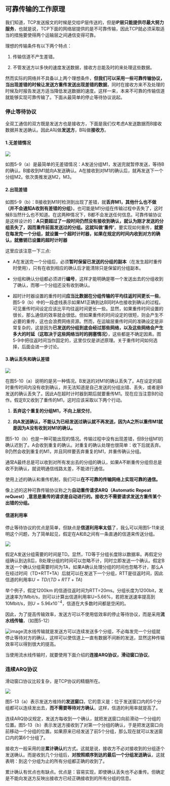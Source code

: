 ## 可靠传输的工作原理

我们知道，TCP发送报文的时候是交给IP层传送的，但是**IP层只能提供尽最大努力服务**，也就是说，TCP下面的网络层提供的是不可靠传输，因此TCP就必须采取适当的措施要使得两个运输层之间通信变得可靠。

理想的传输条件有以下两个特点：

1. 传输信道不产生差错。

2. 不管发送方以多快的速度发送数据，接收方总能及时的来处理这些数据。

然而实际的网络并不具备以上两个理想条件，**但我们可以采用一些可靠传输协议，当出现差错的时候让发送方重传发送出现差错的数据**，同时在接收方来不及处理的时候及时报告发送方适当降低发送数据的速度。这样一来，本来不可靠的传输信道就能够实现可靠传输了。下面从最简单的停止等待协议说起。

### 停止等待协议

全双工通信的双方既是发送方也是接收方，下面是我们仅考虑A发送数据而B接收数据并发送确认。因此A叫做**发送方**，B叫做**接收方**。

#### 1.无差错情况

![](https://img2020.cnblogs.com/blog/2361214/202109/2361214-20210902222418935-1666958560.png)

如图5-9（a）是最简单的无差错情况：A发送分组M1，发送完就暂停发送，等待B的确认。B接收到M1就向A发送确认。A在接收到对M1的确认后，就再发送下一个分组M2。依次类推发送M2，M3。

#### 2.出现差错

如图5-9（b）：B接收到M1时检测到出现了差错，就**丢弃M1，其他什么也不做（并不会通知A收到有差错的分组）**。也可能是M1分组在传输过程中丢失了，这时候B当然什么也不知道。在这两种情况下，B都不会发送任何信息。可靠传输协议是这样设计的：**A只要超过了一段时间仍然没有接收到确认，就认为刚才发送的分组丢失了，因而重传前面发送过的分组。这就叫做‘重传’**。要实现如何重传，**就要在每发完一个分组，就设置一个超时计时器，如果在规定的时间内收到对方的确认，就撤销已设置的超时计时器**

这里应该注意一下三点:

- A在发送完一个分组后，必须**暂时保留已发送的分组的副本**（在发生超时重传时使用），只有在收到相应的确认后才能清除只是保留的分组副本。

- 分组和确认分组都必须进行**编号**，这样才能明确是哪一个发送出去的分组收到了确认，而哪一个分组还没有收到确认。

- 超时计时器设置的重传时间**应当比数据在分组传输的平均往返时间更长一些**。图5-9（b）中的一段虚线表示如果M1正确到达B同时A也接收到确认的过程。可见重传时间设定应该比平均往返时间更长一些。显然，如果重传时间设置的很长，那么通信的效率就会很低。但如果重传的时间设定的很短，则会产生不必要的重传，这也会浪费网络资源。然而，在运输层重传时间的准确设定是非常复杂的，这是因为**已发送的分组到底会经过那些网络，以及这些网络会产生多大的时延（这取决于这些网络当时的拥塞情况）**，这些都是不确定因素。图5-9中把往返时间当作固定的，这里仅仅是讲述原理。关于重传时间如何选择，后面会进一步讨论。

#### 3.确认丢失和确认差错

![](https://img2020.cnblogs.com/blog/2361214/202109/2361214-20210902222433616-401297297.png)

在图5-10（a）说明的是另一种情况。B发送的对M1的确认丢失了。A在设定的超时重传时间内没有收到确认，并无法知道是自己发送的分组出错、丢失，或者是B发送的确认丢失了。因此A在超时计时器到期后就要重传M1。现在应当注意B的动作。假定B又收到了重传的M1，这时应该采取以下两个行动。

1. **丢弃这个重复的分组M1，不向上层交付**。

2. **向A发送确认，不能认为已经发送过确认就不再发送，因为A之所以重传M1就是因为A没有收到对M1的确认。**

图5-10（b）也是一种可能出现的情况。传输过程中没有出现差错，但B分组M1的确认迟到了。A会收到重复的确认。对重复的确认处理也很简单：收下后就丢弃。B仍然会收到重复的M1，并且同样要丢弃重复的M1，并重传确认分组。

通常A最终总是可以收到对所有发出去的分组的确认，如果A不断重传分组但总是收不到确认，就说明通信线路太差，不能进行通信。

使用上述的确认和重传机制，我们可以**在不可靠的传输网络上实现可靠的通信。**

像上述的这种可靠传输协议称之为**自动重传请求ARQ（Automatic Repeat reQuest）,意思是重传的请求是自动进行的。接收方不需要请求发送方重传某个出错的分组。**

#### 信道利用率

停止等待协议的优点是简单，但缺点是**信道利用率太低**了，我么可以用图5-11来说明这个问题，为了简单起见，假定在A和B之间有一条直通的信道来传送分组。

![](https://img2020.cnblogs.com/blog/2361214/202109/2361214-20210902222452658-1796889333.png)

假定A发送分组需要的时间是TD。显然，TD等于分组长度除以数据率。再假定分组确认到达B后，B处理分组的时间可以忽略不计，同时立即发送一个确认。假定B发送一个确认分组需要时间为TA，如果A确认处理分组的时间也忽略不计，那么A在经过时间（TD+RTT+TA）后就可以在发送下一个分组，RTT是往返时间，因此信道的利用率$U=TD/(TD+RTT+TA)$

举个例子，假定1200km 的信道往返时间为RTT=20ms。分组长度为1200bit，发送速率为1Mbit/s，则可以计算出信道利用率U=5.66%，若把发送速率提高到10Mbit/s，则$U=5.96x10^{-4}$，信道在大多数时间都是空闲的。

因此，为了提高传输效率，发送方可以不使用低效率的停止等待协议，而是采用**流水线传输**，（如图5-12）

![image](https://img2020.cnblogs.com/blog/2361214/202109/2361214-20210902222518515-468395920.png)流水线传输就是发送方可以连续发送多个分组，不必每发完一个分组就停止等待对方的确认，这样可以使信道上一直有数据不间断的发送，显然这种传输效率可以得到很大的提高。

当使用流水线传输时，就要使用下面介绍的**连接ARQ协议，滑动窗口协议**。

#### 

### 连续ARQ协议

滑动窗口协议比较复杂，是TCP协议的精髓所在。

![](https://img2020.cnblogs.com/blog/2361214/202109/2361214-20210902222532892-500477369.png)

图5-13（a）表示发送方维持的**发送窗口**，它的意义是：位于发送窗口内的5个分组都可以连续发出去，**而不需要等待对方确认**，这样，信道的利用率就提高了。

连续ARQ协议规定，发送方每收到一个确认，就把发送窗口向前滑动一个分组的位置。图5-13（b）表示发送方接收到了对第一个分组的确认，于是把发送窗口向前移动一个分组的位置。如果原来已经发送了前5个分组，那么现在就可以发送窗口内的第6个分组了。

接收方一般采用的是**累计确认**的方式。这就是说，接收方不必对接收到的分组逐个发送确认。而是收到几个分组后，**对按照顺序到达的最后一个分组发送确认**，这就表明：到这个分组为止的所有分组都正确的收到了。

累计确认有优点也有缺点。优点是：容易实现，即使确认丢失也不必重传。但确定是不能向发送方反映出接收方已经正确接收到的所有分组的信息。
